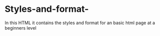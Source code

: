# Styles-and-format-

In this HTML it contains the styles and format for an basic html page at a beginners level

